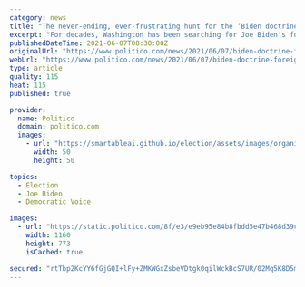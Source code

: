 ```yaml
---
category: news
title: "The never-ending, ever-frustrating hunt for the ‘Biden doctrine’"
excerpt: "For decades, Washington has been searching for Joe Biden's foreign policy vision. But why?"
publishedDateTime: 2021-06-07T08:30:00Z
originalUrl: "https://www.politico.com/news/2021/06/07/biden-doctrine-foreign-policy-492019"
webUrl: "https://www.politico.com/news/2021/06/07/biden-doctrine-foreign-policy-492019"
type: article
quality: 115
heat: 115
published: true

provider:
  name: Politico
  domain: politico.com
  images:
    - url: "https://smartableai.github.io/election/assets/images/organizations/politico.com-50x50.jpg"
      width: 50
      height: 50

topics:
  - Election
  - Joe Biden
  - Democratic Voice

images:
  - url: "https://static.politico.com/8f/e3/e9eb95e84b8fbdd5e47b468d39c2/ap21155540503885-c.jpg"
    width: 1160
    height: 773
    isCached: true

secured: "rtTbp2KcYY6fGjGQI+lFy+ZMKWGxZsbeVDtgk0qilWckBcS7UR/02Mq5K8D5mUA+VKCs2zV++SGJ4ZSZgXpvI2hqDtuWKXsxFKG/x3yXKzuhuNnVhfDGxcrSClkGioKeAXpGfJXM6kR/0FNolOwnnjOoI2GDN+He7zu9++rnsDmUlMIbyiK7p6zJOeLoZqlCbiUG423f5f/aIokw+M8QIecOj+fR/UQeaI+beO9Wp6ohYOescyGVbwvUTNC3zSE7mCgB4CZT+2OWjl4Qln32xyk7MJmtU/t48paYXA13PcUfSNVJHeCK4LU1DcV80mNxEpOOGtzD1b7aKD8FnvLprQMrCbRt93cwl6pg6Vbv/sI=;Rmi/vkMVQzfS9QpYPnZtCg=="
---
```


